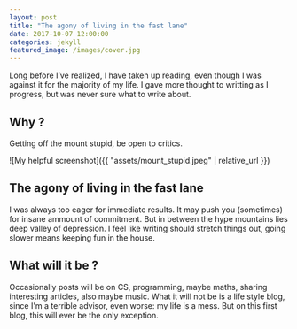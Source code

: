 ```yaml
---
layout: post
title: "The agony of living in the fast lane"
date: 2017-10-07 12:00:00
categories: jekyll
featured_image: /images/cover.jpg
---
```


Long before I’ve realized, I have taken up reading, even though I was against it for the majority of my life. I gave more thought to writting as I progress, but was never sure what to write about.

## Why ?

Getting off the mount stupid, be open to critics.

![My helpful screenshot]({{ "assets/mount_stupid.jpeg" | relative_url }})

## The agony of living in the fast lane

I was always too eager for immediate results. It may push you (sometimes) for insane ammount of commitment. But in between the hype mountains lies deep valley of depression. I feel like writing should stretch things out, going slower means keeping fun in the house.

## What will it be ?

Occasionally posts will be on CS, programming, maybe maths, sharing interesting articles, also maybe music. What it will not be is a life style blog, since I'm a terrible advisor, even worse: my life is a mess. But on this first blog, this will ever be the only exception.
